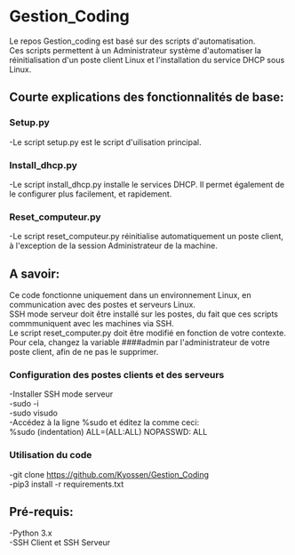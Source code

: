 # Gestion_Coding


Le repos Gestion_coding est basé sur des scripts d'automatisation.    
Ces scripts permettent à un Administrateur système d'automatiser la réinitialisation d'un poste client Linux et l'installation du service DHCP sous Linux.


## Courte explications des fonctionnalités de base:

### Setup.py
-Le script setup.py est le script d'uilisation principal.

### Install_dhcp.py
-Le script install_dhcp.py installe le services DHCP. Il permet également de le configurer plus facilement, et rapidement.

### Reset_computeur.py
-Le script reset_computeur.py réinitialise automatiquement un poste client, à l'exception de la session Administrateur de la machine.


## A savoir:
Ce code fonctionne uniquement dans un environnement Linux, en communication avec des postes et serveurs Linux.    
SSH mode serveur doit être installé sur les postes, du fait que ces scripts commmuniquent avec les machines via SSH.    
Le script reset_computer.py doit être modifié en fonction de votre contexte. Pour cela, changez la variable ####admin par l'administrateur de votre poste client, afin de ne pas le supprimer.    
### Configuration des postes clients et des serveurs    
-Installer SSH mode serveur    
-sudo -i    
-sudo visudo    
-Accédez à la ligne %sudo et éditez la comme ceci:    
  %sudo (indentation) ALL=(ALL:ALL) NOPASSWD: ALL

### Utilisation du code
-git clone https://github.com/Kyossen/Gestion_Coding       
-pip3 install -r requirements.txt   

## Pré-requis:     
-Python 3.x       
-SSH Client et SSH Serveur  

